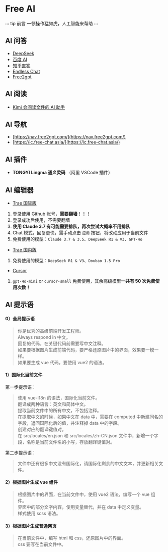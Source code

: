 # Free AI

::: tip 前言
一顿操作猛如虎，人工智能来帮助
:::

## AI 问答

- [DeepSeek](https://chat.deepseek.com/)
- [百度 AI](https://chat.baidu.com/)
- [知乎直答](https://zhida.zhihu.com/)
- [Endless Chat](https://e11.free-chat.asia/)
- [Free2gpt](https://chat1.free2gpt.com/)

## AI 阅读

- [Kimi 会阅读文件的 AI 助手](https://kimi.moonshot.cn/)

## AI 导航

- [https://nav.free2gpt.com/](https://nav.free2gpt.com/)
- [https://ic.free-chat.asia/](https://ic.free-chat.asia/)

## AI 插件

- **TONGYI Lingma 通义灵码** （阿里 VSCode 插件）

## AI 编辑器

- [Trae 国际版](https://trae.ai/)

1. 登录使用 Github 账号，**需要翻墙**！！！
2. 登录成功后使用，不需要翻墙
3. **使用 Claude 3.7 有可能需要排队，再次尝试大概率不用排队**
4. Chat 模式，回复更快，需手动点击 `应用` 按钮，将改动应用于当前文件
5. 免费使用的模型：`Claude 3.7 & 3.5`、`DeepSeek R1 & V3`、`GPT-4o`

- [Trae 国内版](https://www.trae.com.cn/)

1. 免费使用的模型：`DeepSeek R1 & V3`、`Doubao 1.5 Pro`

- [Cursor](https://www.cursor.com/)

1. `gpt-4o-mini` or `cursor-small` 免费使用，其余高级模型**一共有 50 次免费使用次数！**

## AI 提示语

#### 0）全局提示语

> 你是优秀的高级前端开发工程师。  
> Always respond in 中文。  
> 回复的代码，在关键代码前需要写中文注释。  
> 如果要根据图片生成前端代码，要严格还原图片中的界面，效果要一模一样。  
> 如果要生成 vue 代码，要使用 vue2 的语法。

#### 1）国际化当前文件

第一步提示语：

> 使用 vue-i18n 的语法，国际化当前文件。  
> 翻译成两种语言：英文和简体中文。  
> 提取当前文件中的所有中文，不包括注释。  
> 在提取中文的时候，如果中文在 data 中，需要在 computed 中新建同名的字段，返回国际化后的值，并注释掉 data 中的字段。  
> 创建对应的翻译键值对。  
> 在 src/locales/en.json 和 src/locales/zh-CN.json 文件中，新增一个字段，名称是当前文件名的小写，存放翻译键值对。

第二步提示语：

> 文件中还有很多中文没有国际化，请国际化剩余的中文文本，并更新相关文件。

#### 2）根据图片生成 vue 组件

> 根据图片中的界面，在当前文件中，使用 vue2 语法，编写一个 vue 组件。  
> 界面中的部分文字内容，使用变量替代，并在 data 中定义变量。  
> 样式使用 scss 语法。

#### 3）根据图片生成普通网页

> 在当前文件中，编写 html 和 css，还原图片中的界面。  
> css 要写在当前文件中。

